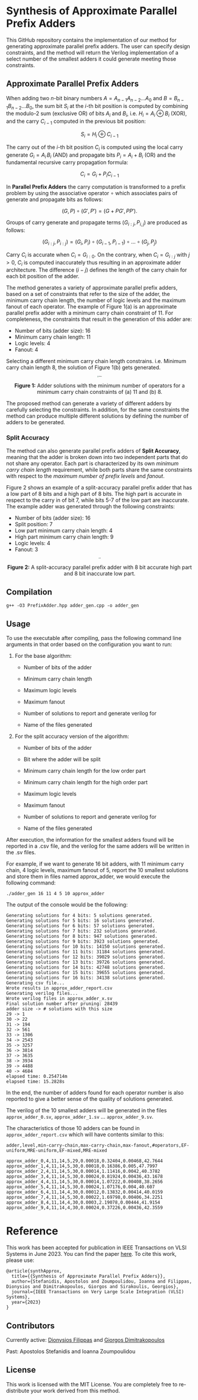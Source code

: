 #  Synthesis of Approximate Parallel Prefix Adders

This GitHub repository contains the implementation of our method for generating approximate parallel prefix adders. The user can specify design constraints, and the method will return the Verilog implementation of a select number of the smallest adders it could generate meeting those constraints.

## Approximate Parallel Prefix Adders

When adding two $n$-bit binary numbers $A = A_{n-1}A_{n-2}\ldots A_0$ and $B = B_{n-1}B_{n-2}\ldots B_0$, the sum bit $S_i$ at the $i$-th bit position is computed by combining the modulo-2 sum (exclusive OR) of bits $A_i$ and $B_i$, i.e. $H_i = A_i \oplus B_i$ (XOR), and the carry $C_{i-1}$ computed in the previous bit position: 

$$S_i = H_i \oplus C_{i-1}$$

The carry out of the $i$-th bit position $C_i$ is computed using the local carry generate $G_i = A_i\, B_i$ (AND) and propagate bits $P_i = A_i + B_i$ (OR) and the fundamental recursive carry propagation formula: 

$$C_i  = G_{i} + P_{i} C_{i-1}$$

In **Parallel Prefix Adders** the carry computation is transformed to a prefix problem by using the associative operator $\circ$ which associates pairs of generate and propagate bits as follows:

$$(G, P) \circ (G', P') = (G + P G', P P').$$ 

Groups of carry generate and propagate terms $(G_{i:j},P_{i,j})$ are produced as follows:

$$(G_{i:j}, P_{i:j})=(G_i,P_i)\circ (G_{i-1},P_{i-1})\circ \ldots \circ (G_j,P_j)$$

Carry $C_i$ is accurate when $C_i = G_{i:0}$. On the contrary, when $C_i = G_{i:j}$ with $j > 0$, $C_{i}$ is computed inaccurately thus resulting in an approximate adder architecture. The difference $(i-j)$ defines the length of the carry chain for each bit position of the adder. 

The method generates a variety of approximate parallel prefix adders, based on a set of constraints that refer to the size of the adder, the minimum carry chain length, the number of logic levels and the maximum fanout of each operator. The example of Figure 1(a) is an approximate parallel prefix adder with a minimum carry chain constraint of 11. For completeness, the constraints that result in the generation of this adder are:

- Number of bits (adder size): 16
- Minimum carry chain length: 11
- Logic levels: 4
- Fanout: 4

Selecting a different minimum carry chain length constrains. i.e. Minimum carry chain length 8, the solution  of Figure 1(b) gets generated.

<p align="center">
    <img src="./figures/chains.png" alt="chains" style="zoom:20%;" />

<p align = "center">
    <b>Figure 1:</b> Adder solutions with the minimum number of operators for a minimum carry chain constraints of (a) 11 and (b) 8.
</p>


The proposed method can generate a variety of different adders by carefully selecting the constraints. In addition, for the same constraints the method can produce multiple different solutions by defining the number of adders to be generated.

### Split Accuracy

The method can also generate parallel prefix adders of **Split Accuracy**, meaning that the adder is broken down into two independent parts that do not share any operator. Each part is characterized by its own *minimum carry chain length* requirement, while both parts share the same constraints with respect to the *maximum number of prefix levels* and *fanout*.

Figure 2 shows an example of a split-accuracy parallel prefix adder that has a low part of 8 bits and a high part of 8 bits. The high part is accurate in respect to the carry in of bit 7, while bits 5-7 of the low part are inaccurate. The example adder was generated through the following constraints:

- Number of bits (adder size): 16
- Split position: 7
- Low part minimum carry chain length: 4
- High part minimum carry chain length: 9
- Logic levels: 4
- Fanout: 3

<p align="center">
    <img src="./figures/split.png" alt="split" style="zoom:15%;" />


<p align = "center">
    <b>Figure 2:</b> A split-accuracy parallel prefix adder with 8 bit accurate high part and 8 bit inaccurate low part.
</p>



## Compilation

```
g++ -O3 PrefixAdder.hpp adder_gen.cpp -o adder_gen
```

## Usage

To use the executable after compiling, pass the following command line arguments in that order based on the configuration you want to run:

1. For the base algorithm:

	- Number of bits of the adder

	- Minimum carry chain length

	- Maximum logic levels

	- Maximum fanout

	- Number of solutions to report and generate verilog for

	- Name of the files generated

2. For the split accuracy version of the algorithm:
	- Number of bits of the adder
	
	- Bit where the adder will be split
	
	- Minimum carry chain length for the low order part

	- Minimum carry chain length for the high order part

	- Maximum logic levels

	- Maximum fanout

	- Number of solutions to report and generate verilog for

	- Name of the files generated

After execution, the information for the smallest adders found will be reported in a .csv file, and the verilog for the same adders will be written in the .sv files.

For example, if we want to generate 16 bit adders, with 11 minimum carry chain, 4 logic levels, maximum fanout of 5, report the 10 smallest solutions and store them in files named approx_adder, we would execute the following command:

```
./adder_gen 16 11 4 5 10 approx_adder
```

The output of the console would be the following:

```
Generating solutions for 4 bits: 5 solutions generated.
Generating solutions for 5 bits: 16 solutions generated.
Generating solutions for 6 bits: 57 solutions generated.
Generating solutions for 7 bits: 232 solutions generated.
Generating solutions for 8 bits: 947 solutions generated.
Generating solutions for 9 bits: 3923 solutions generated.
Generating solutions for 10 bits: 14150 solutions generated.
Generating solutions for 11 bits: 31184 solutions generated.
Generating solutions for 12 bits: 39029 solutions generated.
Generating solutions for 13 bits: 39726 solutions generated.
Generating solutions for 14 bits: 42748 solutions generated.
Generating solutions for 15 bits: 39655 solutions generated.
Generating solutions for 16 bits: 34138 solutions generated.
Generating csv file...
Wrote results in approx_adder_report.csv
Generating verilog files...
Wrote verilog files in approx_adder_x.sv
Final solution number after pruning: 28439
adder size -> # solutions with this size
29 -> 1
30 -> 22
31 -> 194
32 -> 561
33 -> 1306
34 -> 2543
35 -> 3257
36 -> 3814
37 -> 3635
38 -> 3934
39 -> 4488
40 -> 4684
elapsed time: 0.254714m
elapsed time: 15.2828s
```

In the end, the number of adders found for each operator number is also reported to give a better sense of the quality of solutions generated.

The verilog of the 10 smallest adders will be generated in the files ``approx_adder_0.sv``, ``approx_adder_1.sv`` ... ``approx_adder_9.sv``.

The characteristics of those 10 adders can be found in ``approx_adder_report.csv`` which will have contents similar to this:

```
adder,level,min-carry-chain,max-carry-chain,max-fanout,#operators,EF-uniform,MRE-uniform,EF-mixed,MRE-mixed

approx_adder_0,4,11,14,5,29,0.00018,0.32404,0.00468,42.7644
approx_adder_1,4,11,14,5,30,0.00018,0.16386,0.005,47.7997
approx_adder_2,4,11,14,5,30,0.00014,1.11416,0.0042,40.3782
approx_adder_3,4,11,14,5,30,0.00024,0.81924,0.00436,43.1678
approx_adder_4,4,11,14,5,30,0.00014,1.07222,0.00408,38.2656
approx_adder_5,4,11,14,5,30,0.00024,1.07176,0.004,40.607
approx_adder_6,4,11,14,4,30,0.00012,0.13832,0.00414,40.0159
approx_adder_7,4,11,14,5,30,0.00022,1.69798,0.00406,34.2251
approx_adder_8,4,11,14,4,30,0.0003,2.19078,0.00444,41.9154
approx_adder_9,4,11,14,4,30,0.00024,0.37226,0.00436,42.3559
```

# Reference

This work has been accepted for publication in IEEE Transactions on VLSI Systems in June 2023. You can find the paper [here](https://gdimitrak.github.io/papers/TVLSI23_synthesis_approximate_prefix_adders.pdf). To cite this work, please use:

```
@article{synthApprox,
  title={{Synthesis of Approximate Parallel Prefix Adders}},
  author={Stefanidis, Apostolos and Zoumpoulidou, Ioanna and Filippas, Dionysios and Dimitrakopoulos, Giorgos and Sirakoulis, Georgios},
  journal={IEEE Transactions on Very Large Scale Integration (VLSI) Systems},
  year={2023}
}
```

## Contributors

Currently active: [Dionysios Filippas](https://github.com/dionisisfil) and [Giorgos Dimitrakopoulos](https://github.com/gdimitrak)

Past: Apostolos Stefanidis and Ioanna Zoumpoulidou

## License

This work is licensed with the MIT License. You are completely free to re-distribute your work derived from this method.
